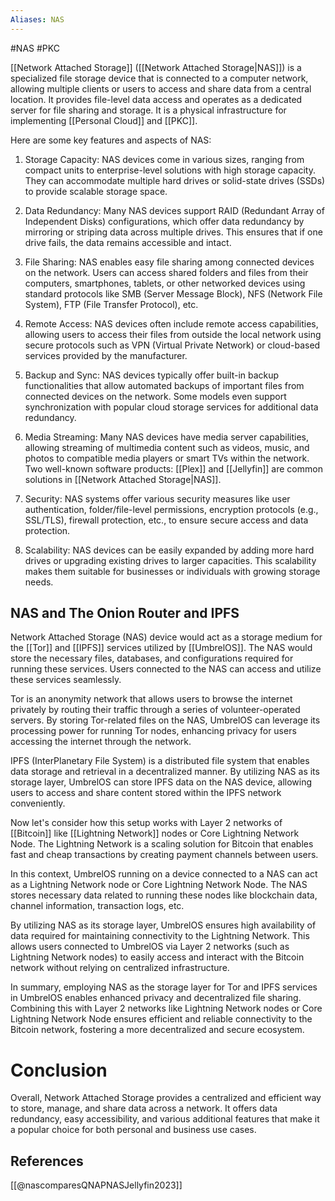```yaml
---
Aliases: NAS
---
```

#NAS #PKC


[[Network Attached Storage]] ([[Network Attached Storage|NAS]]) is a specialized file storage device that is connected to a computer network, allowing multiple clients or users to access and share data from a central location. It provides file-level data access and operates as a dedicated server for file sharing and storage. It is a physical infrastructure for implementing [[Personal Cloud]] and [[PKC]].

Here are some key features and aspects of NAS:

1. Storage Capacity: NAS devices come in various sizes, ranging from compact units to enterprise-level solutions with high storage capacity. They can accommodate multiple hard drives or solid-state drives (SSDs) to provide scalable storage space.

2. Data Redundancy: Many NAS devices support RAID (Redundant Array of Independent Disks) configurations, which offer data redundancy by mirroring or striping data across multiple drives. This ensures that if one drive fails, the data remains accessible and intact.

3. File Sharing: NAS enables easy file sharing among connected devices on the network. Users can access shared folders and files from their computers, smartphones, tablets, or other networked devices using standard protocols like SMB (Server Message Block), NFS (Network File System), FTP (File Transfer Protocol), etc.

4. Remote Access: NAS devices often include remote access capabilities, allowing users to access their files from outside the local network using secure protocols such as VPN (Virtual Private Network) or cloud-based services provided by the manufacturer.

5. Backup and Sync: NAS devices typically offer built-in backup functionalities that allow automated backups of important files from connected devices on the network. Some models even support synchronization with popular cloud storage services for additional data redundancy.

6. Media Streaming: Many NAS devices have media server capabilities, allowing streaming of multimedia content such as videos, music, and photos to compatible media players or smart TVs within the network. Two well-known software products: [[Plex]] and [[Jellyfin]] are common solutions in [[Network Attached Storage|NAS]].

7. Security: NAS systems offer various security measures like user authentication, folder/file-level permissions, encryption protocols (e.g., SSL/TLS), firewall protection, etc., to ensure secure access and data protection.

8. Scalability: NAS devices can be easily expanded by adding more hard drives or upgrading existing drives to larger capacities. This scalability makes them suitable for businesses or individuals with growing storage needs.
## NAS and The Onion Router and IPFS

Network Attached Storage (NAS) device would act as a storage medium for the [[Tor]] and [[IPFS]] services utilized by [[UmbrelOS]]. The NAS would store the necessary files, databases, and configurations required for running these services. Users connected to the NAS can access and utilize these services seamlessly.

Tor is an anonymity network that allows users to browse the internet privately by routing their traffic through a series of volunteer-operated servers. By storing Tor-related files on the NAS, UmbrelOS can leverage its processing power for running Tor nodes, enhancing privacy for users accessing the internet through the network.

IPFS (InterPlanetary File System) is a distributed file system that enables data storage and retrieval in a decentralized manner. By utilizing NAS as its storage layer, UmbrelOS can store IPFS data on the NAS device, allowing users to access and share content stored within the IPFS network conveniently.

Now let's consider how this setup works with Layer 2 networks of [[Bitcoin]] like [[Lightning Network]] nodes or Core Lightning Network Node. The Lightning Network is a scaling solution for Bitcoin that enables fast and cheap transactions by creating payment channels between users.

In this context, UmbrelOS running on a device connected to a NAS can act as a Lightning Network node or Core Lightning Network Node. The NAS stores necessary data related to running these nodes like blockchain data, channel information, transaction logs, etc.

By utilizing NAS as its storage layer, UmbrelOS ensures high availability of data required for maintaining connectivity to the Lightning Network. This allows users connected to UmbrelOS via Layer 2 networks (such as Lightning Network nodes) to easily access and interact with the Bitcoin network without relying on centralized infrastructure.

In summary, employing NAS as the storage layer for Tor and IPFS services in UmbrelOS enables enhanced privacy and decentralized file sharing. Combining this with Layer 2 networks like Lightning Network nodes or Core Lightning Network Node ensures efficient and reliable connectivity to the Bitcoin network, fostering a more decentralized and secure ecosystem.

# Conclusion

Overall, Network Attached Storage provides a centralized and efficient way to store, manage, and share data across a network. It offers data redundancy, easy accessibility, and various additional features that make it a popular choice for both personal and business use cases.

## References
[[@nascomparesQNAPNASJellyfin2023]]